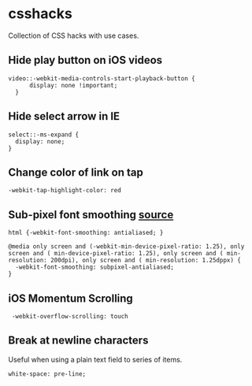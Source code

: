 # csshacks
Collection of CSS hacks with use cases.

## Hide play button on iOS videos

    video::-webkit-media-controls-start-playback-button {
		  display: none !important;
	  }
	  
## Hide select arrow in IE

    select::-ms-expand {
  	  display: none;
    }
    
## Change color of link on tap
    -webkit-tap-highlight-color: red

    
## Sub-pixel font smoothing [source](https://www.mobomo.com/2014/5/better-font-smoothing-in-chrome-on-mac-os-x/)

    html {-webkit-font-smoothing: antialiased; } 

    @media only screen and (-webkit-min-device-pixel-ratio: 1.25), only screen and ( min-device-pixel-ratio: 1.25), only screen and ( min-resolution: 200dpi), only screen and ( min-resolution: 1.25dppx) {
      -webkit-font-smoothing: subpixel-antialiased; 
    } 

## iOS Momentum Scrolling
     -webkit-overflow-scrolling: touch

## Break at newline characters
Useful when using a plain text field to series of items.

	white-space: pre-line;
